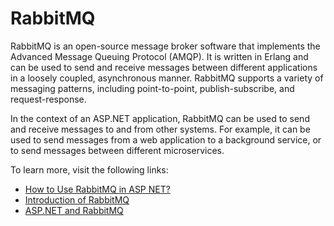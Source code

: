 # RabbitMQ

RabbitMQ is an open-source message broker software that implements the Advanced Message Queuing Protocol (AMQP). It is written in Erlang and can be used to send and receive messages between different applications in a loosely coupled, asynchronous manner. RabbitMQ supports a variety of messaging patterns, including point-to-point, publish-subscribe, and request-response.

In the context of an ASP.NET application, RabbitMQ can be used to send and receive messages to and from other systems. For example, it can be used to send messages from a web application to a background service, or to send messages between different microservices.

To learn more, visit the following links:

- [How to Use RabbitMQ in ASP NET?](https://www.freecodespot.com/blog/use-rabbitmq-in-asp-net-core/)
- [Introduction of RabbitMQ](https://www.rabbitmq.com/tutorials/tutorial-one-dotnet.html)
- [ASP.NET and RabbitMQ](https://referbruv.com/blog/integrating-rabbitmq-with-aspnet-core-quickstart-with-an-example/)